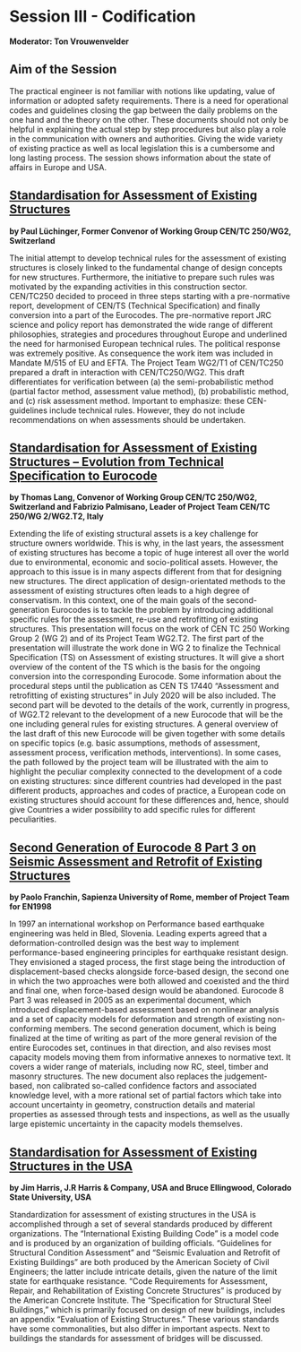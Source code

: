 # Session III - Codification
**Moderator: Ton Vrouwenvelder**

## Aim of the Session

The practical engineer is not familiar with notions like updating, value of information or adopted safety requirements. There is a need for operational codes and guidelines closing the gap between the daily problems on the one hand and the theory on the other. These documents should not only be helpful in explaining the actual step by step procedures but also play a role in the communication with owners and authorities. Giving the wide variety of existing practice as well as local legislation this is a cumbersome and long lasting process. The session shows information about the state of affairs in Europe and USA.


## [Standardisation for Assessment of Existing Structures](https://folk.ntnu.no/jochenk/JCSSWS2101/31Luchinger.pdf)

**by Paul Lüchinger, Former Convenor of Working Group CEN/TC 250/WG2, Switzerland**

The initial attempt to develop technical rules for the assessment of existing structures is closely linked to the fundamental change of design concepts for new structures. Furthermore, the initiative to prepare such rules was motivated by the expanding activities in this construction sector. CEN/TC250 decided to proceed in three steps starting with a pre-normative report, development of CEN/TS (Technical Specification) and finally conversion into a part of the Eurocodes. The pre-normative report JRC science and policy report has demonstrated the wide range of different philosophies, strategies and procedures throughout Europe and underlined the need for harmonised European technical rules. The political response was extremely positive. As consequence the work item was included in Mandate M/515 of EU and EFTA.  The Project Team WG2/T1 of CEN/TC250 prepared a draft in interaction with CEN/TC250/WG2. This draft differentiates for verification between (a) the semi-probabilistic method (partial factor method, assessment value method), (b) probabilistic method, and (c) risk assessment method.  Important to emphasize: these CEN-guidelines include technical rules. However, they do not include recommendations on when assessments should be undertaken.


## [Standardisation for Assessment of Existing Structures – Evolution from Technical Specification to Eurocode](https://folk.ntnu.no/jochenk/JCSSWS2101/langplus.pdf)
**by Thomas Lang, Convenor of Working Group CEN/TC 250/WG2, Switzerland and 
Fabrizio Palmisano, Leader of Project Team CEN/TC 250/WG 2/WG2.T2, Italy**

Extending the life of existing structural assets is a key challenge for structure owners worldwide. This is why, in the last years, the assessment of existing structures has become a topic of huge interest all over the world due to environmental, economic and socio-political assets. However, the approach to this issue is in many aspects different from that for designing new structures. The direct application of design-orientated methods to the assessment of existing structures often leads to a high degree of conservatism. In this context, one of the main goals of the second-generation Eurocodes is to tackle the problem by introducing additional specific rules for the assessment, re-use and retrofitting of existing structures. This presentation will focus on the work of CEN TC 250 Working Group 2 (WG 2) and of its Project Team WG2.T2. The first part of the presentation will illustrate the work done in WG 2 to finalize the Technical Specification (TS) on Assessment of existing structures. It will give a short overview of the content of the TS which is the basis for the ongoing conversion into the corresponding Eurocode. Some information about the procedural steps until the publication as CEN TS 17440 “Assessment and retrofitting of existing structures” in July 2020 will be also included. The second part will be devoted to the details of the work, currently in progress, of WG2.T2 relevant to the development of a new Eurocode that will be the one including general rules for existing structures. A general overview of the last draft of this new Eurocode will be given together with some details on specific topics (e.g. basic assumptions, methods of assessment, assessment process, verification methods, interventions). In some cases, the path followed by the project team will be illustrated with the aim to highlight the peculiar complexity connected to the development of a code on existing structures: since different countries had developed in the past different products, approaches and codes of practice, a European code on existing structures should account for these differences and, hence, should give Countries a wider possibility to add specific rules for different peculiarities.

## [Second Generation of Eurocode 8 Part 3 on Seismic Assessment and Retrofit of Existing Structures](https://folk.ntnu.no/jochenk/JCSSWS2101/34Franchin.pdf)
**by Paolo Franchin, Sapienza University of Rome, member of Project Team for EN1998**

In 1997 an international workshop on Performance based earthquake engineering was held in Bled, Slovenia. Leading experts agreed that a deformation-controlled design was the best way to implement performance-based engineering principles for earthquake resistant design. They envisioned a staged process, the first stage being the introduction of displacement-based checks alongside force-based design, the second one in which the two approaches were both allowed and coexisted and the third and final one, when force-based design would be abandoned. Eurocode 8 Part 3 was released in 2005 as an experimental document, which introduced displacement-based assessment based on nonlinear analysis and a set of capacity models for deformation and strength of existing non-conforming members. The second generation document, which is being finalized at the time of writing as part of the more general revision of the entire Eurocodes set, continues in that direction, and also revises most capacity models moving them from informative annexes to normative text. It covers a wider range of materials, including now RC, steel, timber and masonry structures. The new document also replaces the judgement-based, non calibrated so-called confidence factors and associated knowledge level, with a more rational set of partial factors which take into account uncertainty in geometry, construction details and material properties as assessed through tests and inspections, as well as the usually large epistemic uncertainty in the capacity models themselves.

## [Standardisation for Assessment of Existing Structures in the USA](https://folk.ntnu.no/jochenk/JCSSWS2101/35Ellingwood.pdf)
**by Jim Harris, J.R Harris & Company, USA and
Bruce Ellingwood, Colorado State University, USA**

Standardization for assessment of existing structures in the USA is accomplished through a set of several standards produced by different organizations. The “International Existing Building Code” is a model code and is produced by an organization of building officials. “Guidelines for Structural Condition Assessment” and “Seismic Evaluation and Retrofit of Existing Buildings” are both produced by the American Society of Civil Engineers; the latter include intricate details, given the nature of the limit state for earthquake resistance. “Code Requirements for Assessment, Repair, and Rehabilitation of Existing Concrete Structures” is produced by the American Concrete Institute.  The “Specification for Structural Steel Buildings,” which is primarily focused on design of new buildings, includes an appendix “Evaluation of Existing Structures.” These various standards have some commonalities, but also differ in important aspects. Next to buildings the standards for assessment of bridges will be discussed.
